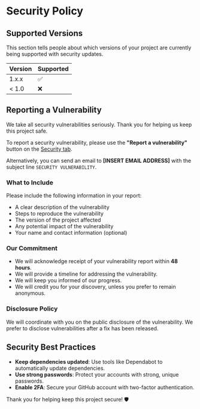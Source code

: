 # Security Policy

## Supported Versions

This section tells people about which versions of your project are
currently being supported with security updates.

| Version | Supported          |
| ------- | ------------------ |
| 1.x.x   | :white_check_mark: |
| < 1.0   | :x:                |

## Reporting a Vulnerability

We take all security vulnerabilities seriously. Thank you for helping us keep this project safe.

To report a security vulnerability, please use the **"Report a vulnerability"** button on the [Security tab](https://github.com/omar-el-mountassir/omar-el-mountassir/security).

Alternatively, you can send an email to **[INSERT EMAIL ADDRESS]** with the subject line `SECURITY VULNERABILITY`.

### What to Include

Please include the following information in your report:

- A clear description of the vulnerability
- Steps to reproduce the vulnerability
- The version of the project affected
- Any potential impact of the vulnerability
- Your name and contact information (optional)

### Our Commitment

- We will acknowledge receipt of your vulnerability report within **48 hours**.
- We will provide a timeline for addressing the vulnerability.
- We will keep you informed of our progress.
- We will credit you for your discovery, unless you prefer to remain anonymous.

### Disclosure Policy

We will coordinate with you on the public disclosure of the vulnerability. We prefer to disclose vulnerabilities after a fix has been released.

## Security Best Practices

- **Keep dependencies updated**: Use tools like Dependabot to automatically update dependencies.
- **Use strong passwords**: Protect your accounts with strong, unique passwords.
- **Enable 2FA**: Secure your GitHub account with two-factor authentication.

Thank you for helping keep this project secure! 🛡️
